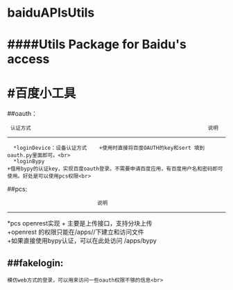 # baiduAPIsUtils
####Utils Package for Baidu's access
===============
#百度小工具
==========
##oauth：

     认证方式                                                         说明
----------------------------------------
      *loginDevice：设备认证方式    +使用时直接将百度OAUTH的key和sert 填到oauth.py里面即可。<br>
      *loginBypy                                                                +借用bypy的认证key，实现百度oauth登录。不需要申请百度应用，有百度用户名和密码即可使用。好处是可以使用pcs权限<br>


##pcs:


                                 说明
-------------
*pcs openrest实现            +    主要是上传接口，支持分块上传<br>
                             +openrest 的权限只能在/apps/<your application>/下建立和访问文件<br>
                             +如果直接使用bypy认证，可以在此处访问 /apps/bypy<br>


##fakelogin:
-------------
    模仿web方式的登录，可以用来访问一些oauth权限不够的信息<br>


